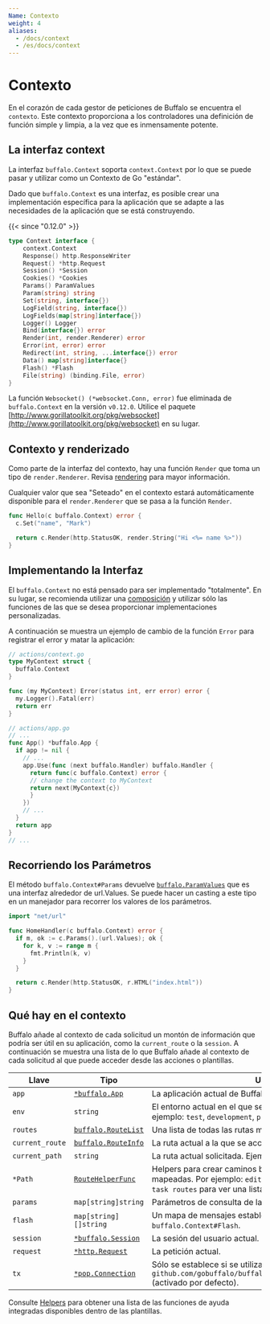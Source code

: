 ```yaml
---
Name: Contexto
weight: 4
aliases:
  - /docs/context
  - /es/docs/context
---
```

# Contexto

En el corazón de cada gestor de peticiones de Buffalo se encuentra el `contexto`. Este contexto proporciona a los controladores una definición de función simple y limpia, a la vez que es inmensamente potente.

## La interfaz context

La interfaz `buffalo.Context` soporta `context.Context` por lo que se puede pasar y utilizar como un Contexto de Go "estándar".

Dado que `buffalo.Context` es una interfaz, es posible crear una implementación específica para la aplicación que se adapte a las necesidades de la aplicación que se está construyendo.

{{< since "0.12.0" >}}

```go
type Context interface {
	context.Context
	Response() http.ResponseWriter
	Request() *http.Request
	Session() *Session
	Cookies() *Cookies
	Params() ParamValues
	Param(string) string
	Set(string, interface{})
	LogField(string, interface{})
	LogFields(map[string]interface{})
	Logger() Logger
	Bind(interface{}) error
	Render(int, render.Renderer) error
	Error(int, error) error
	Redirect(int, string, ...interface{}) error
	Data() map[string]interface{}
	Flash() *Flash
	File(string) (binding.File, error)
}
```

La función `Websocket() (*websocket.Conn, error)` fue eliminada de `buffalo.Context` en la versión `v0.12.0`. Utilice el paquete [http://www.gorillatoolkit.org/pkg/websocket](http://www.gorillatoolkit.org/pkg/websocket) en su lugar.

## Contexto y renderizado

Como parte de la interfaz del contexto, hay una función `Render` que toma un tipo de `render.Renderer`. Revisa [rendering](/documentation/frontend-layer/rendering) para mayor información.

Cualquier valor que sea "Seteado" en el contexto estará automáticamente disponible para el `render.Renderer` que se pasa a la función `Render`.

```go
func Hello(c buffalo.Context) error {
  c.Set("name", "Mark")

  return c.Render(http.StatusOK, render.String("Hi <%= name %>"))
}
```

## Implementando la Interfaz

El `buffalo.Context` no está pensado para ser implementado "totalmente". En su lugar, se recomienda utilizar una [composición](https://www.ardanlabs.com/blog/2015/09/composition-with-go.html) y utilizar sólo las funciones de las que se desea proporcionar implementaciones personalizadas.

A continuación se muestra un ejemplo de cambio de la función `Error` para registrar el error y matar la aplicación:

```go
// actions/context.go
type MyContext struct {
  buffalo.Context
}

func (my MyContext) Error(status int, err error) error {
  my.Logger().Fatal(err)
  return err
}
```

```go
// actions/app.go
// ...
func App() *buffalo.App {
  if app != nil {
    // ...
    app.Use(func (next buffalo.Handler) buffalo.Handler {
      return func(c buffalo.Context) error {
      // change the context to MyContext
      return next(MyContext{c})
      }
    })
    // ...
  }
  return app
}
// ...
```

## Recorriendo los Parámetros

El método `buffalo.Context#Params` devuelve [`buffalo.ParamValues`](https://godoc.org/github.com/gobuffalo/buffalo#ParamValues) que es una interfaz alrededor de url.Values. Se puede hacer un casting a este tipo en un manejador para recorrer los valores de los parámetros.

```go
import "net/url"

func HomeHandler(c buffalo.Context) error {
  if m, ok := c.Params().(url.Values); ok {
    for k, v := range m {
      fmt.Println(k, v)
    }
  }

  return c.Render(http.StatusOK, r.HTML("index.html"))
}
```

## Qué hay en el contexto

Buffalo añade al contexto de cada solicitud un montón de información que podría ser útil en su aplicación, como la `current_route` o la `session`. A continuación se muestra una lista de lo que Buffalo añade al contexto de cada solicitud al que puede acceder desde las acciones o plantillas.

| Llave             | Tipo                                                                                 | Uso                                                                                                                                   |
| ---             | ---                                                                                  | ---                                                                                                                                     |
| `app`           | [`*buffalo.App`](https://godoc.org/github.com/gobuffalo/buffalo#App)                | La aplicación actual de Buffalo que se está ejecutando.                                                                                         |
| `env`           | `string`                                                                             | El entorno actual en el que se ejecuta la aplicación. Por ejemplo: `test`, `development`, `production`                                                   |
| `routes`        | [`buffalo.RouteList`](https://godoc.org/github.com/gobuffalo/buffalo#RouteList)     | Una lista de todas las rutas mapeadas en la aplicación.                                                                                  |
| `current_route` | [`buffalo.RouteInfo`](https://godoc.org/github.com/gobuffalo/buffalo#RouteInfo)     | La ruta actual a la que se accede.                                                                                                 |
| `current_path`  | `string`                                                                            | La ruta actual solicitada. Ejemplo: `/users/1/edit`                                                                                                   |
| `*Path`         | [`RouteHelperFunc`](https://godoc.org/github.com/gobuffalo/buffalo#RouteHelperFunc) | Helpers para crear caminos basados en las rutas mapeadas. Por ejemplo: `editUserPath`. Ejecuta `buffalo task routes` para ver una lista completa para tu aplicación. |
| `params`        | `map[string]string`                                                                  | Parámetros de consulta de la página solicitada.                                                                                              |
| `flash`         | `map[string][]string`                                                                | Un mapa de mensajes establecidos mediante `buffalo.Context#Flash`.                                                                                          |
| `session`       | [`*buffalo.Session`](https://godoc.org/github.com/gobuffalo/buffalo#Session)         | La sesión del usuario actual.                                                                                                  |
| `request`       | [`*http.Request`](https://godoc.org/net/http#Request)                                | La petición actual.                                                                                                               |
| `tx`            | [`*pop.Connection`](https://godoc.org/github.com/gobuffalo/pop#Connection)          | Sólo se establece si se utiliza el middleware `github.com/gobuffalo/buffalo/middleware.PopTransaction` (activado por defecto).                              |

Consulte [Helpers](/documentation/frontend-layer/helpers#builtin-helpers) para obtener una lista de las funciones de ayuda integradas disponibles dentro de las plantillas.
